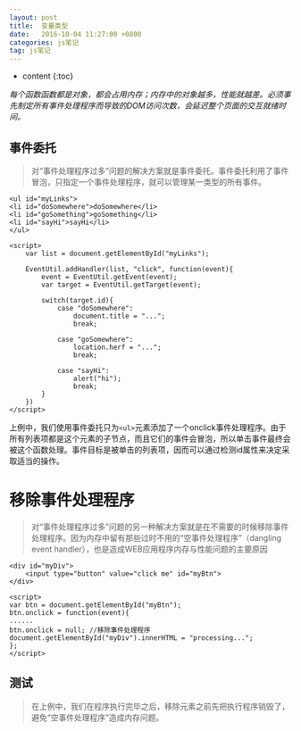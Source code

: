 ```yaml
---
layout: post
title:  变量类型
date:   2016-10-04 11:27:00 +0800
categories: js笔记
tag: js笔记
---
```


* content
{:toc}


*每个函数函数都是对象，都会占用内存；内存中的对象越多，性能就越差。必须事先制定所有事件处理程序而导致的DOM访问次数，会延迟整个页面的交互就绪时间。*


事件委托
----------

>对“事件处理程序过多”问题的解决方案就是事件委托。事件委托利用了事件冒泡，只指定一个事件处理程序，就可以管理某一类型的所有事件。

  
	<ul id="myLinks">
	<li id="doSomewhere">doSomewhere</li>
	<li id="goSomething">goSomething</li>
	<li id="sayHi">sayHi</li>
	</ul>
    
    <script>
        var list = document.getElementById("myLinks");
        
        EventUtil.addHandler(list, "click", function(event){
            event = EventUtil.getEvent(event);
            var target = EventUtil.getTarget(event);
            
            switch(target.id){
                case "doSomewhere":
                    document.title = "...";
                    break;
                
                case "goSomewhere":
                    location.herf = "...";
                    break;
                    
                case "sayHi":
                    alert("hi");
                    break;
            }
        })
    </script>
    

上例中，我们使用事件委托只为`<ul>`元素添加了一个onclick事件处理程序。由于所有列表项都是这个元素的子节点，而且它们的事件会冒泡，所以单击事件最终会被这个函数处理。事件目标是被单击的列表项，因而可以通过检测id属性来决定采取适当的操作。
    

移除事件处理程序
===========  
>对“事件处理程序过多”问题的另一种解决方案就是在不需要的时候移除事件处理程序。因为内存中留有那些过时不用的“空事件处理程序”（dangling event handler），也是造成WEB应用程序内存与性能问题的主要原因


    <div id="myDiv">
        <input type="button" value="click me" id="myBtn">
    </div>

	<script>
	var btn = document.getElementById("myBtn");
	btn.onclick = function(event){
    ......
    btn.onclick = null; //移除事件处理程序
    document.getElementById("myDiv").innerHTML = "processing...";
	};
	</script>
	
测试
-------------
>在上例中，我们在程序执行完毕之后，移除元素之前先把执行程序销毁了，避免“空事件处理程序”造成内存问题。